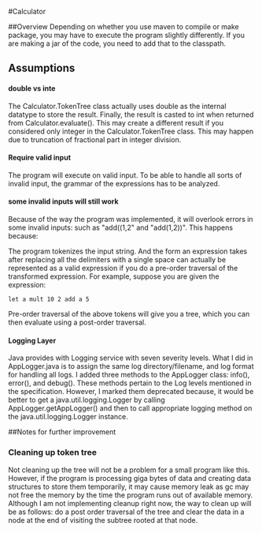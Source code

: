 #Calculator

##Overview
Depending on whether you use maven to compile or make package, you may have to execute the program slightly differently. If you are making a jar of the code, you need to add that to the classpath.

## Assumptions

#### double vs inte
The Calculator.TokenTree class actually uses double as the internal datatype to store the result. Finally, the result is casted to int when returned from Calculator.evaluate(). This may create a different result if you considered only integer in the Calculator.TokenTree class. This may happen due to truncation of fractional part in integer division.


#### Require valid input
The program will execute on valid input. To be able to handle all sorts of invalid input, the grammar of the expressions has to be analyzed.

#### some invalid inputs will still work
Because of the way the program was implemented, it will overlook errors in some invalid inputs: such as "add((1,2" and "add(1,2))". This happens because:

The program tokenizes the input string. And the form an expression takes after replacing all the delimiters with a single space can actually be represented as a valid expression if you do a pre-order traversal of the transformed expression.
For example, suppose you are given the expression:

```
let a mult 10 2 add a 5
```

Pre-order traversal of the above tokens will give you a tree, which you can then evaluate using a post-order traversal.


#### Logging Layer
Java provides with Logging service with seven severity levels. What I did in AppLogger.java is to assign the same log directory/filename, and log format for handling all logs. I added three methods to the AppLogger class: info(), error(), and debug(). These methods pertain to the Log levels mentioned in the specification. However, I marked them deprecated because, it would be better to get a java.util.logging.Logger by calling AppLogger.getAppLogger() and then to call appropriate logging method on the java.util.logging.Logger instance.


##Notes for further improvement

### Cleaning up token tree
Not cleaning up the tree will not be a problem for a small program like this. However, if the program is processing giga bytes of data and creating data structures to store them temporarily, it may cause memory leak as gc may not free the memory by the time the program runs out of available memory. Although I am not implementing cleanup right now, the way to clean up will be as follows: do a post order traversal of the tree and clear the data in a node at the end of visiting the subtree rooted at that node.

